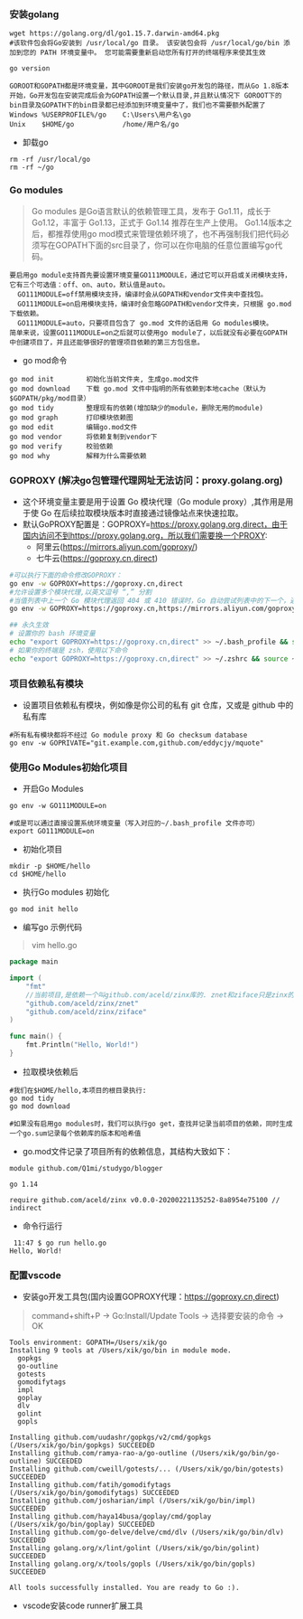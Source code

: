 ### 安装golang
```
wget https://golang.org/dl/go1.15.7.darwin-amd64.pkg
#该软件包会将Go安装到 /usr/local/go 目录。 该安装包会将 /usr/local/go/bin 添加到您的 PATH 环境变量中。 您可能需要重新启动您所有打开的终端程序来使其生效

go version
```
```
GOROOT和GOPATH都是环境变量，其中GOROOT是我们安装go开发包的路径，而从Go 1.8版本开始，Go开发包在安装完成后会为GOPATH设置一个默认目录,并且默认情况下 GOROOT下的bin目录及GOPATH下的bin目录都已经添加到环境变量中了，我们也不需要额外配置了
Windows	%USERPROFILE%/go	C:\Users\用户名\go
Unix	$HOME/go	        /home/用户名/go
```
* 卸载go
```
rm -rf /usr/local/go
rm -rf ~/go
```

### Go modules
>Go modules 是Go语言默认的依赖管理工具，发布于 Go1.11，成长于 Go1.12，丰富于 Go1.13，正式于 Go1.14 推荐在生产上使用。
>Go1.14版本之后，都推荐使用go mod模式来管理依赖环境了，也不再强制我们把代码必须写在GOPATH下面的src目录了，你可以在你电脑的任意位置编写go代码。
```
要启用go module支持首先要设置环境变量GO111MODULE，通过它可以开启或关闭模块支持，它有三个可选值：off、on、auto，默认值是auto。
  GO111MODULE=off禁用模块支持，编译时会从GOPATH和vendor文件夹中查找包。
  GO111MODULE=on启用模块支持，编译时会忽略GOPATH和vendor文件夹，只根据 go.mod下载依赖。
  GO111MODULE=auto，只要项目包含了 go.mod 文件的话启用 Go modules模块。
简单来说，设置GO111MODULE=on之后就可以使用go module了，以后就没有必要在GOPATH中创建项目了，并且还能够很好的管理项目依赖的第三方包信息。

```
* go mod命令
```
go mod init        初始化当前文件夹, 生成go.mod文件
go mod download    下载 go.mod 文件中指明的所有依赖到本地cache（默认为$GOPATH/pkg/mod目录）
go mod tidy        整理现有的依赖(增加缺少的module，删除无用的module)
go mod graph       打印模块依赖图
go mod edit        编辑go.mod文件
go mod vendor      将依赖复制到vendor下
go mod verify      校验依赖
go mod why         解释为什么需要依赖
```

### GOPROXY (解决go包管理代理网址无法访问：proxy.golang.org)
* 这个环境变量主要是用于设置 Go 模块代理（Go module proxy）,其作用是用于使 Go 在后续拉取模块版本时直接通过镜像站点来快速拉取。
* 默认GoPROXY配置是：GOPROXY=https://proxy.golang.org,direct，由于国内访问不到https://proxy.golang.org，所以我们需要换一个PROXY:
  - 阿里云(https://mirrors.aliyun.com/goproxy/)
  - 七牛云(https://goproxy.cn,direct)
```sh
#可以执行下面的命令修改GOPROXY：
go env -w GOPROXY=https://goproxy.cn,direct
#允许设置多个模块代理,以英文逗号 “,” 分割
#当值列表中上一个 Go 模块代理返回 404 或 410 错误时，Go 自动尝试列表中的下一个，遇见 “direct” 时回源，也就是回到源地址去抓取，而遇见 EOF 时终止并抛出类似 “invalid version: unknown revision...” 的错误。
go env -w GOPROXY=https://goproxy.cn,https://mirrors.aliyun.com/goproxy/,direct

## 永久生效
# 设置你的 bash 环境变量
echo "export GOPROXY=https://goproxy.cn,direct" >> ~/.bash_profile && source ~/.bash_profile
# 如果你的终端是 zsh，使用以下命令
echo "export GOPROXY=https://goproxy.cn,direct" >> ~/.zshrc && source ~/.zshrc
```

### 项目依赖私有模块
* 设置项目依赖私有模块，例如像是你公司的私有 git 仓库，又或是 github 中的私有库
```
#所有私有模块都将不经过 Go module proxy 和 Go checksum database
go env -w GOPRIVATE="git.example.com,github.com/eddycjy/mquote"
```

### 使用Go Modules初始化项目
* 开启Go Modules
```
go env -w GO111MODULE=on

#或是可以通过直接设置系统环境变量（写入对应的~/.bash_profile 文件亦可）
export GO111MODULE=on
```

* 初始化项目
```
mkdir -p $HOME/hello
cd $HOME/hello
```

* 执行Go modules 初始化
```
go mod init hello
```

* 编写go 示例代码
>vim hello.go
```go
package main

import (
    "fmt"
    //当前项目,是依赖一个叫github.com/aceld/zinx库的. znet和ziface只是zinx的两个模块.
    "github.com/aceld/zinx/znet"
    "github.com/aceld/zinx/ziface"
)

func main() {
    fmt.Println("Hello, World!")
}
```

* 拉取模块依赖后
```
#我们在$HOME/hello,本项目的根目录执行:
go mod tidy
go mod download

#如果没有启用go modules时，我们可以执行go get，查找并记录当前项目的依赖，同时生成一个go.sum记录每个依赖库的版本和哈希值
```

* go.mod文件记录了项目所有的依赖信息，其结构大致如下：
```
module github.com/Q1mi/studygo/blogger

go 1.14

require github.com/aceld/zinx v0.0.0-20200221135252-8a8954e75100 // indirect
```

* 命令行运行
```
 11:47 $ go run hello.go
Hello, World!
```



### 配置vscode
* 安装go开发工具包(国内设置GOPROXY代理：https://goproxy.cn,direct)
>command+shift+P -> Go:Install/Update Tools -> 选择要安装的命令 -> OK
```
Tools environment: GOPATH=/Users/xik/go
Installing 9 tools at /Users/xik/go/bin in module mode.
  gopkgs
  go-outline
  gotests
  gomodifytags
  impl
  goplay
  dlv
  golint
  gopls

Installing github.com/uudashr/gopkgs/v2/cmd/gopkgs (/Users/xik/go/bin/gopkgs) SUCCEEDED
Installing github.com/ramya-rao-a/go-outline (/Users/xik/go/bin/go-outline) SUCCEEDED
Installing github.com/cweill/gotests/... (/Users/xik/go/bin/gotests) SUCCEEDED
Installing github.com/fatih/gomodifytags (/Users/xik/go/bin/gomodifytags) SUCCEEDED
Installing github.com/josharian/impl (/Users/xik/go/bin/impl) SUCCEEDED
Installing github.com/haya14busa/goplay/cmd/goplay (/Users/xik/go/bin/goplay) SUCCEEDED
Installing github.com/go-delve/delve/cmd/dlv (/Users/xik/go/bin/dlv) SUCCEEDED
Installing golang.org/x/lint/golint (/Users/xik/go/bin/golint) SUCCEEDED
Installing golang.org/x/tools/gopls (/Users/xik/go/bin/gopls) SUCCEEDED

All tools successfully installed. You are ready to Go :).
```

* vscode安装code runner扩展工具
